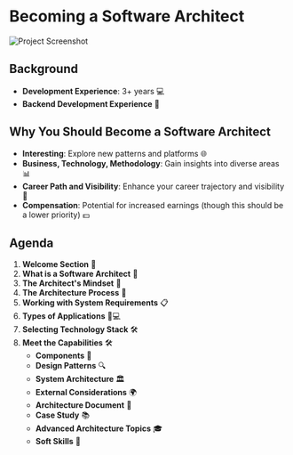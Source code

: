 # Becoming a Software Architect

![Project Screenshot](/imageofsw)

## Background

- **Development Experience**: 3+ years 💻
- **Backend Development Experience** 🔧

## Why You Should Become a Software Architect

- **Interesting**: Explore new patterns and platforms 🌐
- **Business, Technology, Methodology**: Gain insights into diverse areas 📊
- **Career Path and Visibility**: Enhance your career trajectory and visibility 🚀
- **Compensation**: Potential for increased earnings (though this should be a lower priority) 💵

## Agenda

1. **Welcome Section** 👋
2. **What is a Software Architect** 🤔
3. **The Architect's Mindset** 🧠
4. **The Architecture Process** 🔄
5. **Working with System Requirements** 📋
6. **Types of Applications** 📱💻
7. **Selecting Technology Stack** 🛠️
8. **Meet the Capabilities** 🛠️
    - **Components** 🔲
    - **Design Patterns** 🔍
    - **System Architecture** 🏛️
    - **External Considerations** 🌍
    - **Architecture Document** 📑
    - **Case Study** 📚
    - **Advanced Architecture Topics** 🎓
    - **Soft Skills** 🤝
